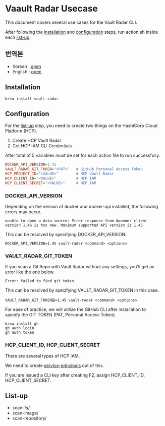 # Vaault Radar Usecase

This document covers several use cases for the Vault Radar CLI.

After following the [installation](./README_en.md#installation) and [configuration](./README_en.md#configuration) steps, run action.sh inside each [list-up](./README_en.md#list-up).

## 번역본

- Korean : [open](./README_ko.md)
- English : [open](./README_en.md)

## Installation

```shell
brew install vault-radar
```

## Configuration

For the [list-up](./README_en.md#list-up) step, you need to create two things on the HashiCorp Cloud Platform (HCP).

1. Create HCP Vault Radar
2. Get HCP IAM CLI Credentials

After  total of 5 variables must be set for each action file to run successfully.

```ini
DOCKER_API_VERSION=1.45
VAULT_RADAR_GIT_TOKEN="<PAT>"   # GitHub Personal Access Token
HCP_PROJECT_ID="<VALUE>"        # HCP Vault Radar
HCP_CLIENT_ID="<VALUE>"         # HCP IAM
HCP_CLIENT_SECRET="<VALUE>"     # HCP IAM
```

### DOCKER_API_VERSION

Depending on the version of docker and docker-api installed, the following errors may occur.

```shell
unable to open a data source: Error response from daemon: client version 1.46 is too new. Maximum supported API version is 1.45
```

This can be resolved by specifying DOCKER_API_VERSION.

```shell
DOCKER_API_VERSION=1.45 vault-radar <command> <options>
```

### VAULT_RADAR_GIT_TOKEN

If you scan a Git Repo with Vault Radar without any settings, you'll get an error like the one below.

```shell
Error: failed to find git token
```

This can be resolved by specifying VAULT_RADAR_GIT_TOKEN in this case.

```shell
VAULT_RADAR_GIT_TOKEN을=1.45 vault-radar <command> <options>
```

For ease of practice, we will utilize the GitHub CLI after installation to specify the GIT TOKEN (PAT, Personal Access Token).

```shell
brew install gh
gh auth login
gh auth token
```

### HCP_CLIENT_ID, HCP_CLIENT_SECRET

There are several types of HCP IAM.

We need to create [service-principals](https://developer.hashicorp.com/hcp/docs/cli/commands/iam/service-principals) out of this.

If you are issued a CLI key after creating F2, assign HCP_CLIENT_ID, HCP_CLIENT_SECRET.

## List-up

- scan-fs/
- scan-image/
- scan-repository/